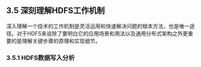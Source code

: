 ## 3.5 深刻理解HDFS工作机制

深入理解一个技术的工作机制是灵活运用和快速解决问题的根本方法，也是唯一途径。对于HDFS来说除了要明白它的应用场景和用法以及通用分布式架构之外更重要的是理解关键步骤的原理和实现细节。

### 3.5.1 HDFS数据写入分析



### 



